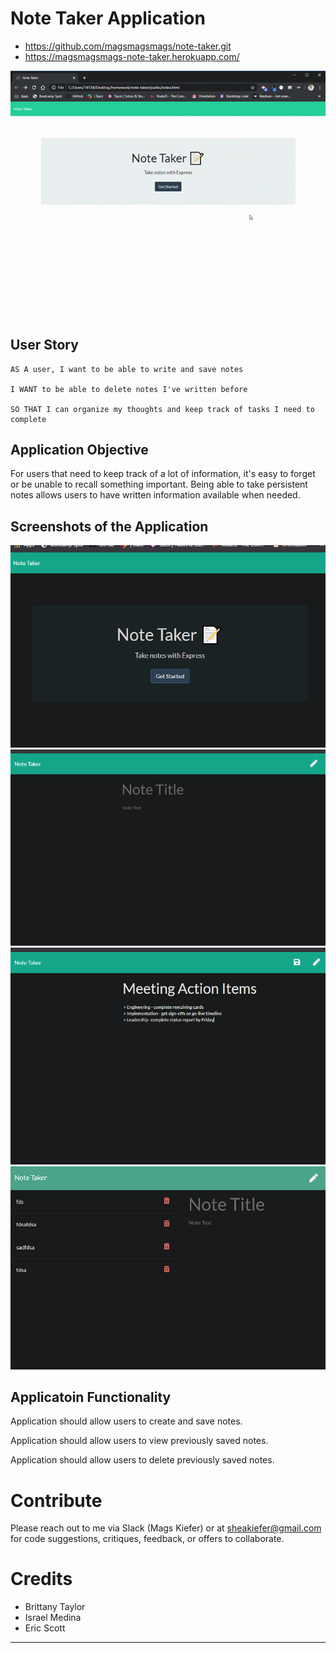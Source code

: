 # Note Taker Application
* https://github.com/magsmagsmags/note-taker.git
* https://magsmagsmags-note-taker.herokuapp.com/


![Screenshot](/public/assets/browser-screenshot.gif)

## User Story 
```
AS A user, I want to be able to write and save notes

I WANT to be able to delete notes I've written before

SO THAT I can organize my thoughts and keep track of tasks I need to complete
```


## Application Objective

For users that need to keep track of a lot of information, it's easy to forget or be unable to recall something important. Being able to take persistent notes allows users to have written information available when needed.


## Screenshots of the Application

![Screenshot](/public/assets/screenshot1.png)
![Screenshot](/public/assets/screenshot2.png)
![Screenshot](/public/assets/screenshot3.png)
![Screenshot](/public/assets/screenshot4.png)


## Applicatoin Functionality

Application should allow users to create and save notes.

Application should allow users to view previously saved notes.

Application should allow users to delete previously saved notes.


# Contribute
Please reach out to me via Slack (Mags Kiefer) or at sheakiefer@gmail.com for code suggestions, critiques, feedback, or offers to collaborate. 


# Credits

* Brittany Taylor
* Israel Medina
* Eric Scott

- - -
